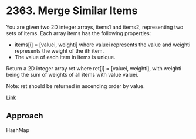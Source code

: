# 2363. Merge Similar Items

You are given two 2D integer arrays, items1 and items2, representing two sets of items. Each array items has the following properties:

- items[i] = [valuei, weighti] where valuei represents the value and weighti represents the weight of the ith item.
- The value of each item in items is unique.

Return a 2D integer array ret where ret[i] = [valuei, weighti], with weighti being the sum of weights of all items with value valuei.

Note: ret should be returned in ascending order by value.

[Link](https://leetcode.com/problems/merge-similar-items/)

## Approach

HashMap